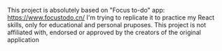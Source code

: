 This project is absolutely based on "Focus to-do" app: https://www.focustodo.cn/
I'm trying to replicate it to practice my React skills, only for educational and personal pruposes. This project is not affiliated with, endorsed or approved by the creators of the original application
